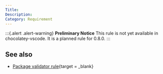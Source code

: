 ```yaml
---
Title:
Description:
Category: Requirement
---
```


:::{.alert .alert-warning}
**Preliminary Notice**
This rule is not yet available in chocolatey-vscode.
It is a planned rule for 0.8.0.
:::

## See also

- [Package validator rule](https://github.com/chocolatey/package-validator/wiki/CopyrightAndAuthorFieldsShouldntContainEmail){target = _blank}
